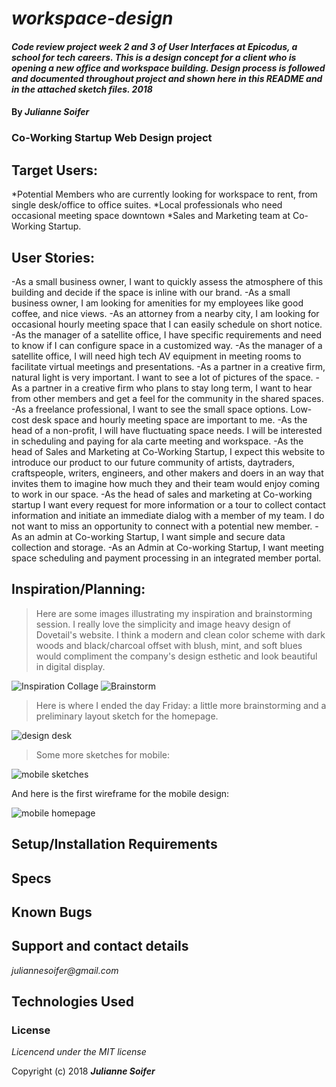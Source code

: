 # _workspace-design_

#### _Code review project week 2 and 3 of User Interfaces at Epicodus, a school for tech careers. This is a design concept for a client who is opening a new office and workspace building. Design process is followed and documented throughout project and shown here in this README and in the attached sketch files.  2018_

#### By _Julianne Soifer_

### Co-Working Startup Web Design project

## Target Users:
*Potential Members who are currently looking for workspace to rent, from single desk/office to office suites.
*Local professionals who need occasional meeting space downtown
*Sales and Marketing team at Co-Working Startup.

## User Stories:
-As a small business owner, I want to quickly assess the atmosphere of this building and decide if the space is inline with our brand.
-As a small business owner, I am looking for amenities for my employees like good coffee, and nice views.
-As an attorney from a nearby city, I am looking for occasional hourly meeting space that I can easily schedule on short notice.
-As the manager of a satellite office, I have specific requirements and need to know if I can configure space in a customized way.
-As the manager of a satellite office, I will need high tech AV equipment in meeting rooms to facilitate virtual meetings and presentations.
-As a partner in a creative firm, natural light is very important. I want to see a lot of pictures of the space.
-As a partner in a creative firm who plans to stay long term, I want to hear from other members and get a feel for the community in the shared spaces.
-As a freelance professional, I want to see the small space options. Low-cost desk space and hourly meeting space are important to me.
-As the head of a non-profit, I will have fluctuating space needs. I will be interested in scheduling and paying for ala carte meeting and workspace.
-As the head of Sales and Marketing at Co-Working Startup, I expect this website to introduce our product to our future community of artists, daytraders, craftspeople, writers, engineers, and other makers and doers in an way that invites them to imagine how much they and their team would enjoy coming to work in our space.
-As the head of sales and marketing at Co-working startup I want every request for more information or a tour to collect contact information and initiate an immediate dialog with a member of my team. I do not want to miss an opportunity to connect with a potential new member.
-As an admin at Co-working Startup, I want simple and secure data collection and storage.
-As an Admin at Co-working Startup, I want meeting space scheduling and payment processing in an integrated member portal.


## Inspiration/Planning:
>Here are some images illustrating my inspiration and brainstorming session.  I really love the simplicity and image heavy design of Dovetail's website. I think a modern and clean color scheme with dark woods and black/charcoal offset with blush, mint, and soft blues would compliment the company's design esthetic and look beautiful in digital display.

![Inspiration Collage](img/inspiration-collage.png)
![Brainstorm](img/brainstorm.JPG)

>Here is where I ended the day Friday: a little more brainstorming and a preliminary layout sketch for the homepage.

![design desk](img/5oclockFriday.JPG)

>Some more sketches for mobile:

![mobile sketches](img/IMG_3383.JPG)

And here is the first wireframe for the mobile design:

![mobile homepage](img/homepage-mobile.png)

## Setup/Installation Requirements




## Specs


## Known Bugs


## Support and contact details

_juliannesoifer@gmail.com_

## Technologies Used


### License

*Licencend under the MIT license*

Copyright (c) 2018 **_Julianne Soifer_**
